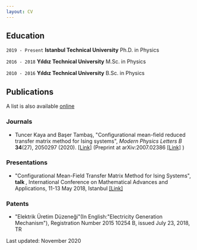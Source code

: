 ```yaml
---
layout: CV
---
```

## Education

`2019 - Present`
__Istanbul Technical University__
Ph.D. in Physics

`2016 - 2018`
__Yıldız Technical University__
M.Sc. in Physics

`2010 - 2016`
__Yıldız Technical University__
B.Sc. in Physics

## Publications
A list is also available [online](https://scholar.google.com/citations?user=vRWXjRYAAAAJ&hl=en)
### Journals

- Tuncer Kaya and Başer Tambaş, "Configurational mean-field reduced transfer matrix method for Ising systems", <i>Modern Physics Letters B</i> <b>34</b>(27), 2050297 (2020). <a href="https://doi.org/10.1142/S0217984920502978">[Link]</a> (Preprint at arXiv:2007.02386 <a href="https://arxiv.org/abs/2007.02386">[Link]</a> )
<!-- comment -->

### Presentations

- "Configurational Mean-Field Transfer Matrix Method for Ising Systems",<b> talk </b>, International Conference on Mathematical Advances and Applications, 11-13 May 2018, ̇Istanbul <a href="http://icomaa2018.com/wp-content/uploads/2018/07/ICOMAA-2018-ABSTRACT-BOOK-Revised.pdf">[Link]</a>
<!-- comment -->

### Patents

- "Elektrik Üretim Düzeneği"(In English:"Electricity Generation Mechanism"), Registration Number 2015 10254 B, issued July 23, 2018, TR
<!-- comment -->

<!-- ### Footer -->


Last updated: November 2020 


